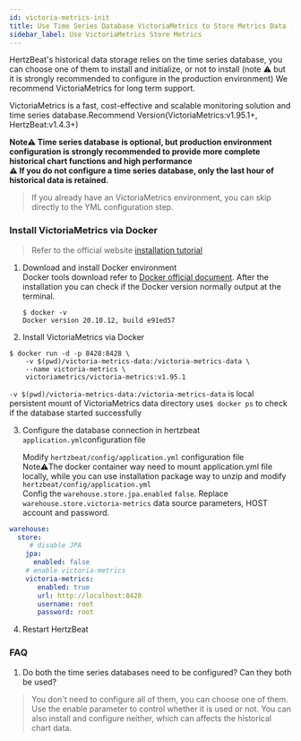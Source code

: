 ```yaml
---
id: victoria-metrics-init
title: Use Time Series Database VictoriaMetrics to Store Metrics Data (Recommended)
sidebar_label: Use VictoriaMetrics Store Metrics 
---
```


HertzBeat's historical data storage relies on the time series database, you can choose one of them to install and initialize, or not to install (note ⚠️ but it is strongly recommended to configure in the production environment)
We recommend VictoriaMetrics for long term support.


VictoriaMetrics is a fast, cost-effective and scalable monitoring solution and time series database.Recommend Version(VictoriaMetrics:v1.95.1+, HertzBeat:v1.4.3+)

**Note⚠️ Time series database is optional, but production environment configuration is strongly recommended to provide more complete historical chart functions and high performance**   
**⚠️ If you do not configure a time series database, only the last hour of historical data is retained.**

> If you already have an VictoriaMetrics environment, you can skip directly to the YML configuration step.

### Install VictoriaMetrics via Docker   
> Refer to the official website [installation tutorial](https://docs.victoriametrics.com/Quick-Start.html#how-to-install)
1. Download and install Docker environment   
   Docker tools download refer to [Docker official document](https://docs.docker.com/get-docker/).
   After the installation you can check if the Docker version normally output at the terminal.
   ```
   $ docker -v
   Docker version 20.10.12, build e91ed57
   ```
   
2. Install VictoriaMetrics via Docker    

```shell
$ docker run -d -p 8428:8428 \
    -v $(pwd)/victoria-metrics-data:/victoria-metrics-data \
    --name victoria-metrics \
    victoriametrics/victoria-metrics:v1.95.1
```

   `-v $(pwd)/victoria-metrics-data:/victoria-metrics-data` is local persistent mount of VictoriaMetrics data directory
   use```$ docker ps``` to check if the database started successfully

3. Configure the database connection in hertzbeat `application.yml`configuration file

   Modify `hertzbeat/config/application.yml` configuration file     
   Note⚠️The docker container way need to mount application.yml file locally, while you can use installation package way to unzip and modify `hertzbeat/config/application.yml`      
   Config the `warehouse.store.jpa.enabled` `false`. Replace `warehouse.store.victoria-metrics` data source parameters, HOST account and password.

```yaml
warehouse:
  store:
     # disable JPA
    jpa:
      enabled: false
    # enable victoria-metrics
    victoria-metrics:
       enabled: true
       url: http://localhost:8428
       username: root
       password: root
```

4. Restart HertzBeat

### FAQ

1. Do both the time series databases need to be configured? Can they both be used?   
> You don't need to configure all of them, you can choose one of them. Use the enable parameter to control whether it is used or not. You can also install and configure neither, which can affects the historical chart data.
